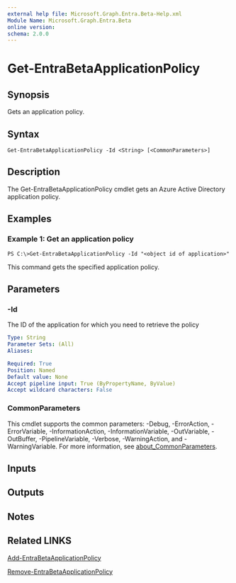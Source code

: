 ```yaml
---
external help file: Microsoft.Graph.Entra.Beta-Help.xml
Module Name: Microsoft.Graph.Entra.Beta
online version:
schema: 2.0.0
---
```


# Get-EntraBetaApplicationPolicy

## Synopsis
Gets an application policy.

## Syntax

```
Get-EntraBetaApplicationPolicy -Id <String> [<CommonParameters>]
```

## Description
The Get-EntraBetaApplicationPolicy cmdlet gets an Azure Active Directory application policy.

## Examples

### Example 1: Get an application policy
```
PS C:\>Get-EntraBetaApplicationPolicy -Id "<object id of application>"
```

This command gets the specified application policy.

## Parameters

### -Id
The ID of the application for which you need to retrieve the policy

```yaml
Type: String
Parameter Sets: (All)
Aliases:

Required: True
Position: Named
Default value: None
Accept pipeline input: True (ByPropertyName, ByValue)
Accept wildcard characters: False
```

### CommonParameters
This cmdlet supports the common parameters: -Debug, -ErrorAction, -ErrorVariable, -InformationAction, -InformationVariable, -OutVariable, -OutBuffer, -PipelineVariable, -Verbose, -WarningAction, and -WarningVariable. For more information, see [about_CommonParameters](https://go.microsoft.com/fwlink/?LinkID=113216).

## Inputs

## Outputs

## Notes

## Related LINKS

[Add-EntraBetaApplicationPolicy]()

[Remove-EntraBetaApplicationPolicy]()

